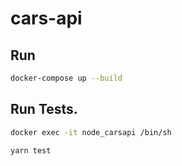 # cars-api

## Run

```bash
docker-compose up --build
```

## Run Tests.

```bash
docker exec -it node_carsapi /bin/sh

yarn test
```

